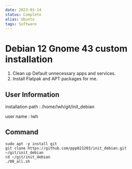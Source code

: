 ```yaml
---
date: 2023-03-14
status: Complete 
alias: Ubuntu
tags: Software
---
```


# Debian 12 Gnome 43 custom installation

1. Clean up Default unnecessary apps and services.
2. Install Flatpak and APT packages for me.

## User Information

installation path : /home/lwh/git/init_debian

user name : lwh

## Command
```
sudo apt -y install git
git clone https://github.com/ppp821203/init_debian.git ~/git/init_debian
cd ~/git/init_debian
./00_all.sh
```